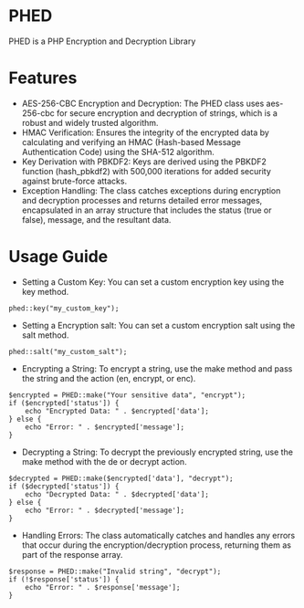 # PHED
PHED is a PHP Encryption and Decryption Library

# Features
* AES-256-CBC Encryption and Decryption: The PHED class uses aes-256-cbc for secure encryption and decryption of strings, which is a robust and widely trusted algorithm.
* HMAC Verification: Ensures the integrity of the encrypted data by calculating and verifying an HMAC (Hash-based Message Authentication Code) using the SHA-512 algorithm.
* Key Derivation with PBKDF2: Keys are derived using the PBKDF2 function (hash_pbkdf2) with 500,000 iterations for added security against brute-force attacks.
* Exception Handling: The class catches exceptions during encryption and decryption processes and returns detailed error messages, encapsulated in an array structure that includes the status (true or false), message, and the resultant data.

# Usage Guide
* Setting a Custom Key:
You can set a custom encryption key using the key method.
```
phed::key("my_custom_key");
```

* Setting a Encryption salt:
You can set a custom encryption salt using the salt method.
```
phed::salt("my_custom_salt");
```

* Encrypting a String:
To encrypt a string, use the make method and pass the string and the action (en, encrypt, or enc).
```
$encrypted = PHED::make("Your sensitive data", "encrypt");
if ($encrypted['status']) {
    echo "Encrypted Data: " . $encrypted['data'];
} else {
    echo "Error: " . $encrypted['message'];
}
```

* Decrypting a String:
To decrypt the previously encrypted string, use the make method with the de or decrypt action.
```
$decrypted = PHED::make($encrypted['data'], "decrypt");
if ($decrypted['status']) {
    echo "Decrypted Data: " . $decrypted['data'];
} else {
    echo "Error: " . $decrypted['message'];
}
```

* Handling Errors:
The class automatically catches and handles any errors that occur during the encryption/decryption process, returning them as part of the response array.
```
$response = PHED::make("Invalid string", "decrypt");
if (!$response['status']) {
    echo "Error: " . $response['message'];
}
```
